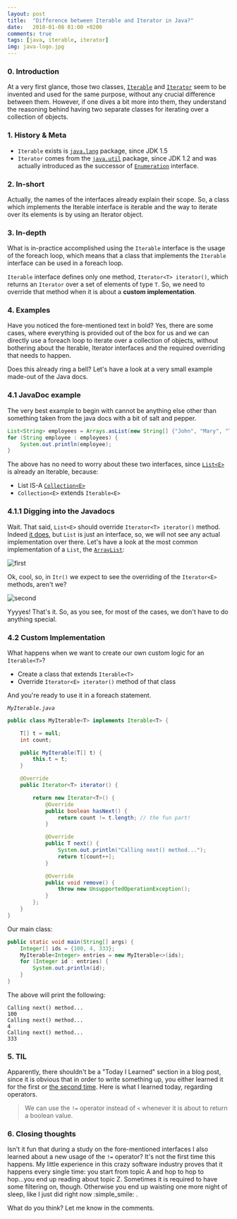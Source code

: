 ```yaml
---
layout: post
title:  "Difference between Iterable and Iterator in Java?"
date:   2018-01-08 01:00 +0200
comments: true
tags: [java, iterable, iterator]
img: java-logo.jpg
---
```


### 0. Introduction
At a very first glance, those two classes, [`Iterable`](https://docs.oracle.com/javase/7/docs/api/java/lang/Iterable.html) and [`Iterator`](https://docs.oracle.com/javase/7/docs/api/java/util/Iterator.html) seem to be invented and used for the same purpose, without any crucial difference between them. However, if one dives a bit more into them, they understand the reasoning behind having two separate classes for iterating over a collection of objects.

### 1. History & Meta

- `Iterable` exists is [`java.lang`](https://docs.oracle.com/javase/7/docs/api/java/lang/package-summary.html) package, since JDK 1.5
- `Iterator` comes from the [`java.util`](https://docs.oracle.com/javase/7/docs/api/java/util/package-summary.html) package, since JDK 1.2 and was actually introduced as the successor of [`Enumeration`](https://docs.oracle.com/javase/7/docs/api/java/util/Enumeration.html) interface.

### 2. In-short
Actually, the names of the interfaces already explain their scope.
So, a class which implements the Iterable interface is iterable and the way to iterate over its elements is by using an Iterator object.

### 3. In-depth
What is in-practice accomplished using the `Iterable` interface is the usage of the foreach loop, which means that a class that implements the `Iterable` interface can be used in a foreach loop.

`Iterable` interface defines only one method, `Iterator<T> iterator()`, which returns an `Iterator` over a set of elements of type `T`.
So, we need to override that method when it is about a **custom implementation**.

### 4. Examples
Have you noticed the fore-mentioned text in bold?
Yes, there are some cases, where everything is provided out of the box for us and we can directly use a foreach loop to iterate over a collection of objects, without bothering about the Iterable, Iterator interfaces and the required overriding that needs to happen.

Does this already ring a bell?
Let's have a look at a very small example made-out of the Java docs.

### 4.1 JavaDoc example
The very best example to begin with cannot be anything else other than something taken from the java docs with a bit of salt and pepper.

```java
List<String> employees = Arrays.asList(new String[] {"John", "Mary", "Thodoris"});
for (String employee : employees) {
    System.out.println(employee);
}
```

The above has no need to worry about these two interfaces, since [`List<E>`](https://docs.oracle.com/javase/7/docs/api/java/util/List.html) is already an Iterable, because:

- List<E> IS-A [`Collection<E>`](https://docs.oracle.com/javase/7/docs/api/java/util/Collection.html)
- `Collection<E>` extends `Iterable<E>`

### 4.1.1 Digging into the Javadocs
Wait. That said, `List<E>` should override `Iterator<T> iterator()` method. Indeed [it does](https://docs.oracle.com/javase/7/docs/api/java/util/List.html#iterator()), but `List` is just an interface, so, we will not see any actual implementation over there.
Let's have a look at the most common implementation of a `List`, the [`ArrayList`](https://docs.oracle.com/javase/7/docs/api/java/util/ArrayList.html):

![first]({{site.baseurl}}/assets/img/08-01-18/1.png)

Ok, cool, so, in `Itr()` we expect to see the overriding of the `Iterator<E>` methods, aren't we?

![second]({{site.baseurl}}/assets/img/08-01-18/2.png)

Yyyyes! That's it.
So, as you see, for most of the cases, we don't have to do anything special.

### 4.2 Custom Implementation
What happens when we want to create our own custom logic for an `Iterable<T>`?

- Create a class that extends `Iterable<T>`
- Override `Iterator<E> iterator()` method of that class

And you're ready to use it in a foreach statement.

_`MyIterable.java`_

```java
public class MyIterable<T> implements Iterable<T> {

    T[] t = null;
    int count;

    public MyIterable(T[] t) {
        this.t = t;
    }

    @Override
    public Iterator<T> iterator() {

        return new Iterator<T>() {
            @Override
            public boolean hasNext() {
                return count != t.length; // the fun part!
            }

            @Override
            public T next() {
                System.out.println("Calling next() method...");
                return t[count++];
            }

            @Override
            public void remove() {
                throw new UnsupportedOperationException();
            }
        };
    }
}
```

Our main class:

```java
public static void main(String[] args) {
    Integer[] ids = {100, 4, 333};
    MyIterable<Integer> entries = new MyIterable<>(ids);
    for (Integer id : entries) {
        System.out.println(id);
    }
}
```

The above will print the following:

```
Calling next() method...
100
Calling next() method...
4
Calling next() method...
333
```
### 5. TIL
Apparently, there shouldn't be a "Today I Learned" section in a blog post, since it is obvious that in order to write something up, you either learned it for the first or [the second time](https://twitter.com/ThodorisBais/status/950213240340000768).
Here is what I learned today, regarding operators.

> We can use the `!=` operator instead of `<` whenever it is about to return a boolean value.

### 6. Closing thoughts
Isn't it fun that during a study on the fore-mentioned interfaces I also learned about a new usage of the `!=` operator?
It's not the first time this happens.
My little experience in this crazy software industry proves that it happens every single time: you start from topic A and hop to hop to hop...you end up reading about topic Z.
Sometimes it is required to have some filtering on, though.
Otherwise you end up waisting one more night of sleep, like I just did right now :simple_smile: .

What do you think? Let me know in the comments.